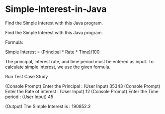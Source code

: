 # Simple-Interest-in-Java
Find the Simple Interest with this Java program.

Find the Simple Interest with this Java program.

Formula:

Simple Interest = (Principal * Rate * Time)/100

The principal, interest rate, and time period must be entered as input. 
To calculate simple interest, we use the given formula.

Run Test Case Study

(Console Prompt) Enter the Principal : (User Input) 35343
(Console Prompt) Enter the Rate of interest :  (User Input) 12
(Console Prompt) Enter the Time period :  (User Input) 45

(Output) The Simple Interest is : 190852.2
